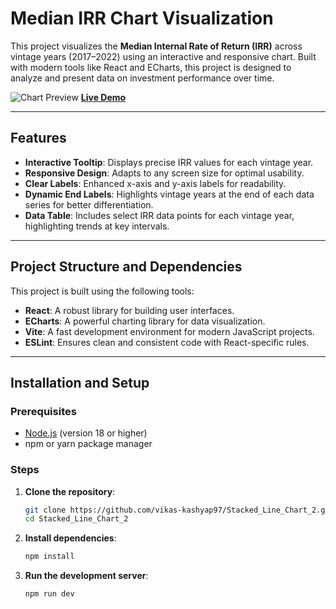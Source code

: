 # Median IRR Chart Visualization

This project visualizes the **Median Internal Rate of Return (IRR)** across vintage years (2017–2022) using an interactive and responsive chart. Built with modern tools like React and ECharts, this project is designed to analyze and present data on investment performance over time.

![Chart Preview](https://app.netlify.com/.netlify/images?url=https://d33wubrfki0l68.cloudfront.net/6741a0fbc795fbfb293413cf/screenshot_2024-11-23-09-31-44-0000.webp&fit=cover&h=500&q=40&w=800)
**[Live Demo](https://apache-echart2.netlify.app/)**

---

## Features

- **Interactive Tooltip**: Displays precise IRR values for each vintage year.
- **Responsive Design**: Adapts to any screen size for optimal usability.
- **Clear Labels**: Enhanced x-axis and y-axis labels for readability.
- **Dynamic End Labels**: Highlights vintage years at the end of each data series for better differentiation.
- **Data Table**: Includes select IRR data points for each vintage year, highlighting trends at key intervals.

---

## Project Structure and Dependencies

This project is built using the following tools:
- **React**: A robust library for building user interfaces.
- **ECharts**: A powerful charting library for data visualization.
- **Vite**: A fast development environment for modern JavaScript projects.
- **ESLint**: Ensures clean and consistent code with React-specific rules.


---

## Installation and Setup

### Prerequisites
- [Node.js](https://nodejs.org/) (version 18 or higher)
- npm or yarn package manager

### Steps
1. **Clone the repository**:
   ```bash
   git clone https://github.com/vikas-kashyap97/Stacked_Line_Chart_2.git
   cd Stacked_Line_Chart_2
2. **Install dependencies**:
   ```bash
   npm install
3. **Run the development server**:
   ```bash
   npm run dev

